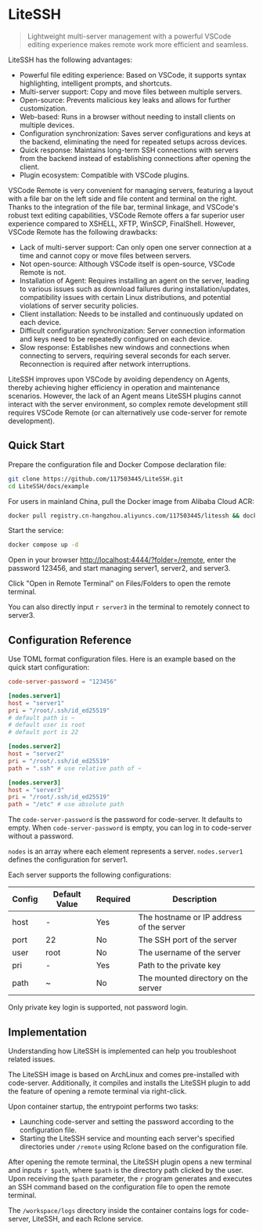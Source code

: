 # LiteSSH

> Lightweight multi-server management with a powerful VSCode editing experience makes remote work more efficient and seamless.

LiteSSH has the following advantages:

- Powerful file editing experience: Based on VSCode, it supports syntax highlighting, intelligent prompts, and shortcuts.
- Multi-server support: Copy and move files between multiple servers.
- Open-source: Prevents malicious key leaks and allows for further customization.
- Web-based: Runs in a browser without needing to install clients on multiple devices.
- Configuration synchronization: Saves server configurations and keys at the backend, eliminating the need for repeated setups across devices.
- Quick response: Maintains long-term SSH connections with servers from the backend instead of establishing connections after opening the client.
- Plugin ecosystem: Compatible with VSCode plugins.

VSCode Remote is very convenient for managing servers, featuring a layout with a file bar on the left side and file content and terminal on the right. Thanks to the integration of the file bar, terminal linkage, and VSCode's robust text editing capabilities, VSCode Remote offers a far superior user experience compared to XSHELL, XFTP, WinSCP, FinalShell. However, VSCode Remote has the following drawbacks:

- Lack of multi-server support: Can only open one server connection at a time and cannot copy or move files between servers.
- Not open-source: Although VSCode itself is open-source, VSCode Remote is not.
- Installation of Agent: Requires installing an agent on the server, leading to various issues such as download failures during installation/updates, compatibility issues with certain Linux distributions, and potential violations of server security policies.
- Client installation: Needs to be installed and continuously updated on each device.
- Difficult configuration synchronization: Server connection information and keys need to be repeatedly configured on each device.
- Slow response: Establishes new windows and connections when connecting to servers, requiring several seconds for each server. Reconnection is required after network interruptions.

LiteSSH improves upon VSCode by avoiding dependency on Agents, thereby achieving higher efficiency in operation and maintenance scenarios. However, the lack of an Agent means LiteSSH plugins cannot interact with the server environment, so complex remote development still requires VSCode Remote (or can alternatively use code-server for remote development).

## Quick Start

Prepare the configuration file and Docker Compose declaration file:

```sh
git clone https://github.com/117503445/LiteSSH.git
cd LiteSSH/docs/example
```

For users in mainland China, pull the Docker image from Alibaba Cloud ACR:

```sh
docker pull registry.cn-hangzhou.aliyuncs.com/117503445/litessh && docker tag registry.cn-hangzhou.aliyuncs.com/117503445/litessh 117503445/litessh
```

Start the service:

```sh
docker compose up -d
```

Open in your browser <http://localhost:4444/?folder=/remote>, enter the password 123456, and start managing server1, server2, and server3.

Click "Open in Remote Terminal" on Files/Folders to open the remote terminal.

You can also directly input `r server3` in the terminal to remotely connect to server3.

## Configuration Reference

Use TOML format configuration files. Here is an example based on the quick start configuration:

```toml
code-server-password = "123456"

[nodes.server1]
host = "server1"
pri = "/root/.ssh/id_ed25519"
# default path is ~
# default user is root
# default port is 22

[nodes.server2]
host = "server2"
pri = "/root/.ssh/id_ed25519"
path = ".ssh" # use relative path of ~

[nodes.server3]
host = "server3"
pri = "/root/.ssh/id_ed25519"
path = "/etc" # use absolute path
```

The `code-server-password` is the password for code-server. It defaults to empty. When `code-server-password` is empty, you can log in to code-server without a password.

`nodes` is an array where each element represents a server. `nodes.server1` defines the configuration for server1.

Each server supports the following configurations:

| Config | Default Value | Required | Description |
| --- | --- | --- | --- |
| host | - | Yes | The hostname or IP address of the server |
| port | 22 | No | The SSH port of the server |
| user | root | No | The username of the server |
| pri | - | Yes | Path to the private key |
| path | ~ | No | The mounted directory on the server |

Only private key login is supported, not password login.

## Implementation

Understanding how LiteSSH is implemented can help you troubleshoot related issues.

The LiteSSH image is based on ArchLinux and comes pre-installed with code-server. Additionally, it compiles and installs the LiteSSH plugin to add the feature of opening a remote terminal via right-click.

Upon container startup, the entrypoint performs two tasks:
- Launching code-server and setting the password according to the configuration file.
- Starting the LiteSSH service and mounting each server's specified directories under `/remote` using Rclone based on the configuration file.

After opening the remote terminal, the LiteSSH plugin opens a new terminal and inputs `r $path`, where `$path` is the directory path clicked by the user. Upon receiving the `$path` parameter, the `r` program generates and executes an SSH command based on the configuration file to open the remote terminal. 

The `/workspace/logs` directory inside the container contains logs for code-server, LiteSSH, and each Rclone service.